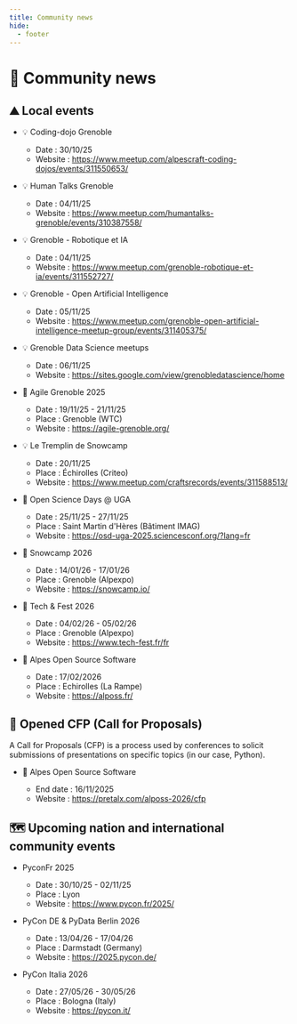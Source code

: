 ```yaml
---
title: Community news
hide:
  - footer
---
```


# 📰 Community news

## ⛰️ Local events

- 💡 Coding-dojo Grenoble

    - Date : 30/10/25
    - Website : https://www.meetup.com/alpescraft-coding-dojos/events/311550653/

- 💡 Human Talks Grenoble

    - Date : 04/11/25
    - Website : https://www.meetup.com/humantalks-grenoble/events/310387558/

- 💡 Grenoble - Robotique et IA

    - Date : 04/11/25
    - Website : https://www.meetup.com/grenoble-robotique-et-ia/events/311552727/

- 💡 Grenoble - Open Artificial Intelligence

    - Date : 05/11/25
    - Website : https://www.meetup.com/grenoble-open-artificial-intelligence-meetup-group/events/311405375/

- 💡 Grenoble Data Science meetups

    - Date : 06/11/25
    - Website : https://sites.google.com/view/grenobledatascience/home

- 🎤 Agile Grenoble 2025

    - Date : 19/11/25 - 21/11/25
    - Place : Grenoble (WTC)
    - Website : https://agile-grenoble.org/

- 💡 Le Tremplin de Snowcamp

    - Date : 20/11/25
    - Place : Échirolles (Criteo)
    - Website : https://www.meetup.com/craftsrecords/events/311588513/

- 🎤 Open Science Days @ UGA

    - Date : 25/11/25 - 27/11/25
    - Place : Saint Martin d'Hères (Bâtiment IMAG)
    - Website : https://osd-uga-2025.sciencesconf.org/?lang=fr

- 🎤 Snowcamp 2026

    - Date : 14/01/26 - 17/01/26
    - Place : Grenoble (Alpexpo)
    - Website : https://snowcamp.io/

- 🎤 Tech & Fest 2026

    - Date : 04/02/26 - 05/02/26
    - Place : Grenoble (Alpexpo)
    - Website : https://www.tech-fest.fr/fr

- 🎤 Alpes Open Source Software

    - Date : 17/02/2026
    - Place : Echirolles (La Rampe)
    - Website : https://alposs.fr/

## 📢 Opened CFP (Call for Proposals)

A Call for Proposals (CFP) is a process used by conferences to solicit submissions of presentations on specific topics (in our case, Python).

- 🎤 Alpes Open Source Software

    - End date : 16/11/2025
    - Website : https://pretalx.com/alposs-2026/cfp

## 🗺️ Upcoming nation and international community events

- PyconFr 2025

    - Date : 30/10/25 - 02/11/25
    - Place : Lyon
    - Website : https://www.pycon.fr/2025/

- PyCon DE & PyData Berlin 2026

    - Date : 13/04/26 - 17/04/26  
    - Place : Darmstadt (Germany)  
    - Website : https://2025.pycon.de/

- PyCon Italia 2026

    - Date : 27/05/26 - 30/05/26  
    - Place : Bologna (Italy)  
    - Website : https://pycon.it/ 